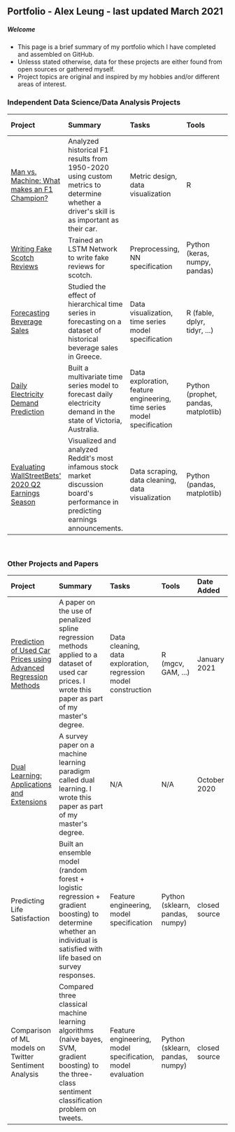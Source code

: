 ## Portfolio - Alex Leung - last updated March 2021
##### Welcome
- This page is a brief summary of my portfolio which I have completed and assembled on GitHub. 
- Unlesss stated otherwise, data for these projects are either found from open sources or gathered myself.
- Project topics are original and inspired by my hobbies and/or different areas of interest. 

### Independent Data Science/Data Analysis Projects
|Project|Summary|Tasks|Tools|Date Added|
|:------|:----------|:-------|:-------|:-------|
|<a href="https://github.com/alexcleung/man-vs-machine">Man vs. Machine: What makes an F1 Champion?</a>|Analyzed historical F1 results from 1950-2020 using custom metrics to determine whether a driver's skill is as important as their car.|Metric design, data visualization |R|March 2021|
|<a href="https://github.com/alexcleung/fake-scotch-reviews">Writing Fake Scotch Reviews</a>|Trained an LSTM Network to write fake reviews for scotch.|Preprocessing, NN specification |Python (keras, numpy, pandas)|February 2021|
|<a href="https://github.com/alexcleung/greek-beverages">Forecasting Beverage Sales</a>|Studied the effect of hierarchical time series in forecasting on a dataset of historical beverage sales in Greece. |Data visualization, time series model specification|R (fable, dplyr, tidyr, ...)|January 2021|
|<a href="https://github.com/alexcleung/victoria-electricity">Daily Electricity Demand Prediction</a>|Built a multivariate time series model to forecast daily electricity demand in the state of Victoria, Australia.|Data exploration, feature engineering, time series model specification|Python (prophet, pandas, matplotlib)|December 2020|
|<a href="https://github.com/alexcleung/wsb-q2-2020">Evaluating WallStreetBets' 2020 Q2 Earnings Season</a>|Visualized and analyzed Reddit's most infamous stock market discussion board's performance in predicting earnings announcements.|Data scraping, data cleaning, data visualization|Python (pandas, matplotlib)|September 2020|

&nbsp;

### Other Projects and Papers
|Project|Summary|Tasks|Tools|Date Added|
|:------|:----------|:-------|:-------|:-------|
|<a href="https://github.com/alexcleung/used-car-prices">Prediction of Used Car Prices using Advanced Regression Methods</a>|A paper on the use of penalized spline regression methods applied to a dataset of used car prices. I wrote this paper as part of my master's degree.|Data cleaning, data exploration, regression model construction|R (mgcv, GAM, ...)|January 2021|
|<a href="https://github.com/alexcleung/dual-learning/blob/main/Dual%20Learning%20Applications%20and%20Extensions.pdf">Dual Learning: Applications and Extensions</a>|A survey paper on a machine learning paradigm called dual learning. I wrote this paper as part of my master's degree.|N/A|N/A|October 2020|
|Predicting Life Satisfaction|Built an ensemble model (random forest + logistic regression + gradient boosting) to determine whether an individual is satisfied with life based on survey responses.|Feature engineering, model specification|Python (sklearn, pandas, numpy) |closed source|
|Comparison of ML models on Twitter Sentiment Analysis|Compared three classical machine learning algorithms (naive bayes, SVM, gradient boosting) to the three-class sentiment classification problem on tweets.|Feature engineering, model specification, model evaluation|Python (sklearn, pandas, numpy) |closed source|
